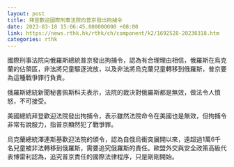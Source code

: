 ```yaml
---
layout: post
title: 拜登歡迎國際刑事法院向普京發出拘捕令
date: 2023-03-18 15:06:45.000000000 +08:00
link: https://news.rthk.hk/rthk/ch/component/k2/1692528-20230318.htm
categories: rthk
---
```


國際刑事法院向俄羅斯總統普京發出拘捕令，認為有合理理由相信，俄羅斯在烏克蘭的佔領區，非法將兒童驅逐流放，以及非法將烏克蘭兒童轉移到俄羅斯，普京要為這種戰爭罪行負責。

俄羅斯總統新聞秘書佩斯科夫表示，法院的裁決對俄羅斯都是無效，做法令人憤怒，不可接受。

美國總統拜登歡迎法院發出拘捕令，表示雖然法院命令在美國也是無效，但拘捕令非常有說服力，指普京顯然犯了戰爭罪。

烏克蘭總統澤連斯基歡迎法院的頒令，認為自俄烏衝突展開以來，遠超過1萬6千名兒童被非法轉移到俄羅斯，需要追究俄羅斯的責任。歐盟外交與安全政策高級代表博雷利認為，追究普京責任的國際法律程序，只是剛剛開始。
